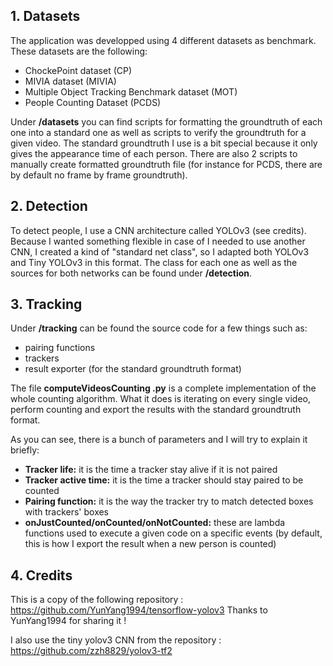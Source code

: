 ## 1. Datasets

The application was developped using 4 different datasets as benchmark.
These datasets are the following:

 - ChockePoint dataset (CP)
 - MIVIA dataset (MIVIA)
 - Multiple Object Tracking Benchmark dataset (MOT)
 - People Counting Dataset (PCDS)

Under **/datasets** you can find scripts for formatting the groundtruth of each one into a standard one as well as scripts to verify the groundtruth for a given video.
The standard groundtruth I use is a bit special because it only gives the appearance time of each person.
There are also 2 scripts to manually create formatted groundtruth file (for instance for PCDS, there are by default no frame by frame groundtruth).

## 2. Detection

To detect people, I use a CNN architecture called YOLOv3 (see credits). Because I wanted something flexible in case of I needed to use another CNN, I created a kind of "standard net class", so I adapted both YOLOv3 and Tiny YOLOv3 in this format.
The class for each one as well as the sources for both networks can be found under **/detection**.

## 3. Tracking

Under **/tracking**  can be found the source code for a few things such as:

 - pairing functions
 - trackers
 - result exporter (for the standard groundtruth format)

The file **computeVideosCounting .py** is a complete implementation of the whole counting algorithm.
What it does is iterating on every single video, perform counting and export the results with the standard groundtruth format.

As you can see, there is a bunch of parameters and I will try to explain it briefly:

 - **Tracker life:** it is the time a tracker stay alive  if it is not paired
 - **Tracker active time:** it is the time a tracker should stay paired to be counted
 - **Pairing function:** it is the way the tracker try to match detected boxes with trackers' boxes
 - **onJustCounted/onCounted/onNotCounted:** these are lambda functions used to execute a given code on a specific events (by default, this is how I export the result when a new person is counted)

## 4. Credits

This is a copy of the following repository : https://github.com/YunYang1994/tensorflow-yolov3
Thanks to YunYang1994 for sharing it !

I also use the tiny yolov3 CNN from the repository : https://github.com/zzh8829/yolov3-tf2


